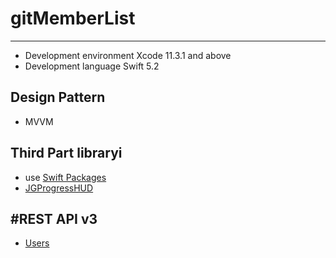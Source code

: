 # gitMemberList
---
- Development environment Xcode 11.3.1 and above
- Development language Swift 5.2
## Design Pattern
- MVVM

## Third Part libraryi
- use [Swift Packages](https://swift.org/package-manager/)
- [JGProgressHUD](https://github.com/JonasGessner/JGProgressHUD)

#REST API v3
---
- [Users](https://developer.github.com/v3/users/)
